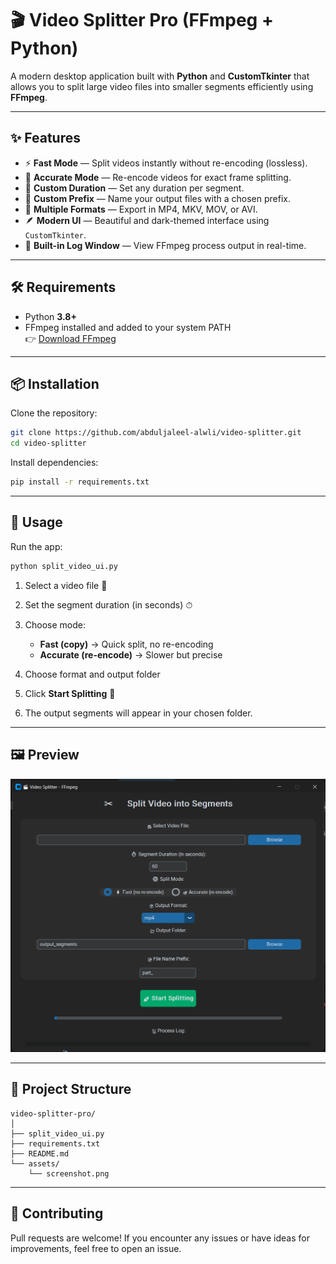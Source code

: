 # 🎬 Video Splitter Pro (FFmpeg + Python)

A modern desktop application built with **Python** and **CustomTkinter** that allows you to split large video files into smaller segments efficiently using **FFmpeg**.

---

## ✨ Features

- ⚡ **Fast Mode** — Split videos instantly without re-encoding (lossless).
- 🎯 **Accurate Mode** — Re-encode videos for exact frame splitting.
- 🧩 **Custom Duration** — Set any duration per segment.
- 📝 **Custom Prefix** — Name your output files with a chosen prefix.
- 💾 **Multiple Formats** — Export in MP4, MKV, MOV, or AVI.
- 🪶 **Modern UI** — Beautiful and dark-themed interface using `CustomTkinter`.
- 🧠 **Built-in Log Window** — View FFmpeg process output in real-time.

---

## 🛠️ Requirements

- Python **3.8+**
- FFmpeg installed and added to your system PATH  
  👉 [Download FFmpeg](https://ffmpeg.org/download.html)

---

## 📦 Installation

Clone the repository:

```bash
git clone https://github.com/abduljaleel-alwli/video-splitter.git
cd video-splitter
````

Install dependencies:

```bash
pip install -r requirements.txt
```

---

## 🚀 Usage

Run the app:

```bash
python split_video_ui.py
```

1. Select a video file 🎥
2. Set the segment duration (in seconds) ⏱
3. Choose mode:

   * **Fast (copy)** → Quick split, no re-encoding
   * **Accurate (re-encode)** → Slower but precise
4. Choose format and output folder
5. Click **Start Splitting** 🚀
6. The output segments will appear in your chosen folder.

---

## 🖼 Preview

![App Screenshot](assets/screenshot.png)

---

## 📁 Project Structure

```
video-splitter-pro/
│
├── split_video_ui.py
├── requirements.txt
├── README.md
└── assets/
    └── screenshot.png
```

---

## 🤝 Contributing

Pull requests are welcome!
If you encounter any issues or have ideas for improvements, feel free to open an issue.
